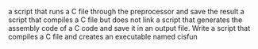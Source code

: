 a script that runs a C file through the preprocessor and save the result
 a script that compiles a C file but does not link
a script that generates the assembly code of a C code and save it in an output file.
Write a script that compiles a C file and creates an executable named cisfun
